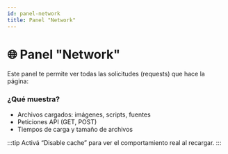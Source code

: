 ```yaml
---
id: panel-network
title: Panel "Network"
---
```


# 🌐 Panel "Network"

Este panel te permite ver todas las solicitudes (requests) que hace la página:

### ¿Qué muestra?

- Archivos cargados: imágenes, scripts, fuentes
- Peticiones API (GET, POST)
- Tiempos de carga y tamaño de archivos

:::tip
Activá “Disable cache” para ver el comportamiento real al recargar.
:::